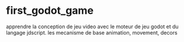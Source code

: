 # first_godot_game
apprendre la conception de jeu video avec le moteur de jeu godot et du langage jdscript.
les mecanisme de base animation, movement, decors
